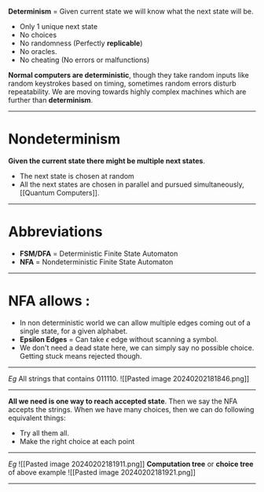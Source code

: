 **Determinism** = Given current state we will know what the next state will be.
- Only $1$ unique next state
- No choices
- No randomness (Perfectly **replicable**)
- No oracles.
- No cheating (No errors or malfunctions)

**Normal computers are deterministic**, though they take random inputs like random keystrokes based on timing, sometimes random errors disturb repeatability. We are moving towards highly complex machines which are further than **determinism**.
***
# Nondeterminism

**Given the current state there might be multiple next states**.
- The next state is chosen at random
- All the next states are chosen in parallel and pursued simultaneously, [[Quantum Computers]].
***
# Abbreviations

- **FSM/DFA** = Deterministic Finite State Automaton
- **NFA** = Nondeterministic Finite State Automaton
***
# NFA allows :
- In non deterministic world we can allow multiple edges coming out of a single state, for a given alphabet.
- **Epsilon Edges** = Can take $\epsilon$ edge without scanning a symbol.
- We don't need a dead state here, we can simply say no possible choice. Getting stuck means rejected though.
***
*Eg* All strings that contains $011110$.
![[Pasted image 20240202181846.png]]
***
**All we need is one way to reach accepted state**. Then we say the NFA accepts the strings.
When we have many choices, then we can do following equivalent things:
- Try all them all.
- Make the right choice at each point
***
 *Eg*
![[Pasted image 20240202181911.png]]
**Computation tree** or **choice tree** of above example
![[Pasted image 20240202181921.png]]
***

